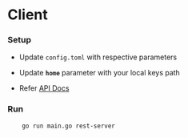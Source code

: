 Client
===

### Setup 
- Update `config.toml` with respective parameters
- Update **`home`** parameter with  your local keys path

- Refer [API Docs](apiDocument.MD)
### Run
```bash
    go run main.go rest-server
```
 
 